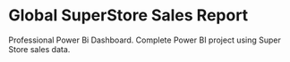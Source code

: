 # Global SuperStore Sales Report
Professional Power Bi Dashboard.
Complete Power BI project using Super Store sales data.
